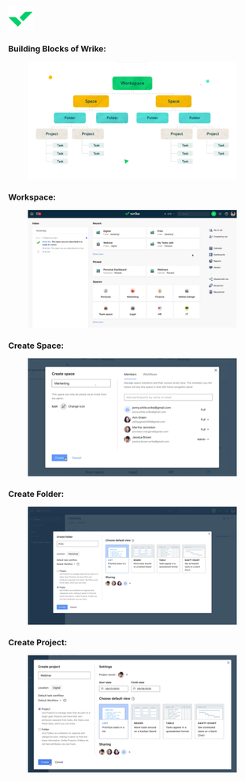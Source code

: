 <p><a href='https://www.wrike.com'><img src='Images/Wrike.png' style="width:10%"></img></a></p>

### Building Blocks of Wrike:
<p>
  <figure>
  <img src='Images/Building Blocks of Wrike.png'>  
  </figure>
</p>

### Workspace:
<p>
  <figure>
  <img src='Images/Workspace.png'>  
  </figure>
</p>

### Create Space:
<p>
  <figure>
  <img src='Images/Create Space.png'>  
  </figure>
</p>

### Create Folder:
<p>
  <figure>
  <img src='Images/Create Folder.png'>  
  </figure>
</p>

### Create Project:
<p>
  <figure>
  <img src='Images/Create Project.png'>  
  </figure>
</p>


